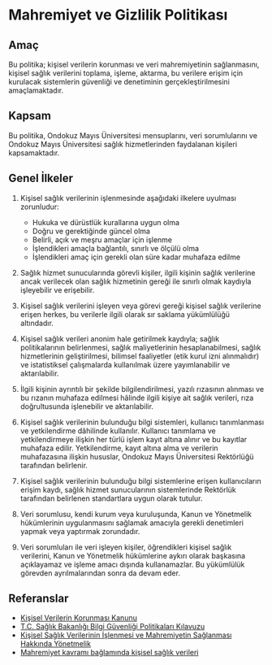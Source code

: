 Mahremiyet ve Gizlilik Politikası
=================================

Amaç
----

Bu politika; kişisel verilerin korunması ve veri mahremiyetinin sağlanmasını,
kişisel sağlık verilerini toplama, işleme, aktarma, bu verilere erişim için
kurulacak sistemlerin güvenliği ve denetiminin gerçekleştirilmesini
amaçlamaktadır.

Kapsam
------

Bu politika, Ondokuz Mayıs Üniversitesi mensuplarını, veri sorumlularını ve
Ondokuz Mayıs Üniversitesi sağlık hizmetlerinden faydalanan kişileri
kapsamaktadır.

Genel İlkeler
------------

1. Kişisel sağlık verilerinin işlenmesinde aşağıdaki ilkelere uyulması
   zorunludur:

   - Hukuka ve dürüstlük kurallarına uygun olma
   - Doğru ve gerektiğinde güncel olma
   - Belirli, açık ve meşru amaçlar için işlenme
   - İşlendikleri amaçla bağlantılı, sınırlı ve ölçülü olma
   - İşlendikleri amaç için gerekli olan süre kadar muhafaza edilme

1. Sağlık hizmet sunucularında görevli kişiler, ilgili kişinin sağlık verilerine
   ancak verilecek olan sağlık hizmetinin gereği ile sınırlı olmak kaydıyla
   işleyebilir ve erişebilir.

1. Kişisel sağlık verilerini işleyen veya görevi gereği kişisel sağlık
   verilerine erişen herkes, bu verilerle ilgili olarak sır saklama yükümlülüğü
   altındadır.

1. Kişisel sağlık verileri anonim hale getirilmek kaydıyla; sağlık
   politikalarının belirlenmesi, sağlık maliyetlerinin hesaplanabilmesi, sağlık
   hizmetlerinin geliştirilmesi, bilimsel faaliyetler (etik kurul izni alınmalıdır)
   ve istatistiksel çalışmalarda kullanılmak üzere yayımlanabilir ve aktarılabilir.

1. İlgili kişinin ayrıntılı bir şekilde bilgilendirilmesi, yazılı rızasının
   alınması ve bu rızanın muhafaza edilmesi hâlinde ilgili kişiye ait sağlık
   verileri, rıza doğrultusunda işlenebilir ve aktarılabilir.

1. Kişisel sağlık verilerinin bulunduğu bilgi sistemleri, kullanıcı tanımlanması
   ve yetkilendirme dâhilinde kullanılır. Kullanıcı tanımlama ve yetkilendirmeye
   ilişkin her türlü işlem kayıt altına alınır ve bu kayıtlar muhafaza edilir.
   Yetkilendirme, kayıt altına alma ve verilerin muhafazasına ilişkin hususlar,
   Ondokuz Mayıs Üniversitesi Rektörlüğü tarafından belirlenir.

1. Kişisel sağlık verilerinin bulunduğu bilgi sistemlerine erişen kullanıcıların
   erişim kaydı, sağlık hizmet sunucularının sistemlerinde Rektörlük tarafından
   belirlenen standartlara uygun olarak tutulur.

1. Veri sorumlusu, kendi kurum veya kuruluşunda, Kanun ve Yönetmelik
   hükümlerinin uygulanmasını sağlamak amacıyla gerekli denetimleri yapmak veya
   yaptırmak zorundadır.

1. Veri sorumluları ile veri işleyen kişiler, öğrendikleri kişisel sağlık
   verilerini, Kanun ve Yönetmelik hükümlerine aykırı olarak başkasına
   açıklayamaz ve işleme amacı dışında kullanamazlar. Bu yükümlülük görevden
   ayrılmalarından sonra da devam eder.

Referanslar
-----------

- [Kişisel Verilerin Korunması Kanunu](http://www.mevzuat.gov.tr/MevzuatMetin/1.5.6698.pdf)
- [T.C. Sağlık Bakanlığı Bilgi Güvenliği Politikaları Kılavuzu](https://bilgiguvenligi.saglik.gov.tr/files/BilgiG%C3%BCvenli%C4%9FiPolitikalar%C4%B1K%C4%B1lavuzu.pdf)
- [Kişisel Sağlık Verilerinin İşlenmesi ve Mahremiyetin Sağlanması Hakkında
  Yönetmelik](https://bilgiguvenligi.saglik.gov.tr/files/K%C4%B0%C5%9E%C4%B0SEL%20SA%C4%9ELIK%20VER%C4%B0LER%C4%B0N%C4%B0N%20%C4%B0%C5%9ELENMES%C4%B0%20VE%20MAHREM%C4%B0YET%C4%B0N%C4%B0N%20SA%C4%9ELANMASI%20HAKKINDA%20Y%C3%96NETMEL%C4%B0K.pdf)
- [Mahremiyet kavramı bağlamında kişisel sağlık verileri](http://dergipark.gov.tr/download/article-file/142865)
